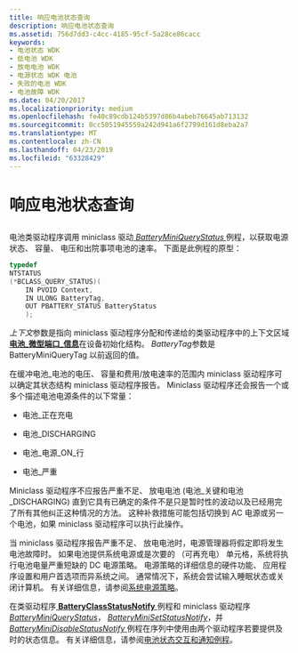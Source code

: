 ```yaml
---
title: 响应电池状态查询
description: 响应电池状态查询
ms.assetid: 756d7dd3-c4cc-4185-95cf-5a28ce86cacc
keywords:
- 电池状态 WDK
- 低电池 WDK
- 放电电池 WDK
- 电源状态 WDK 电池
- 失败的电池 WDK
- 电池故障 WDK
ms.date: 04/20/2017
ms.localizationpriority: medium
ms.openlocfilehash: fe40c89cdb124b5397d86b4abeb76645ab713132
ms.sourcegitcommit: 0cc5051945559a242d941a6f2799d161d8eba2a7
ms.translationtype: MT
ms.contentlocale: zh-CN
ms.lasthandoff: 04/23/2019
ms.locfileid: "63328429"
---
```

# <a name="responding-to-battery-status-queries"></a>响应电池状态查询


## <span id="ddk_responding_to_battery_status_queries_dg"></span><span id="DDK_RESPONDING_TO_BATTERY_STATUS_QUERIES_DG"></span>


电池类驱动程序调用 miniclass 驱动[ *BatteryMiniQueryStatus* ](https://msdn.microsoft.com/library/windows/hardware/ff536274)例程，以获取电源状态、 容量、 电压和出院事项电池的速率。 下面是此例程的原型：

```cpp
typedef
NTSTATUS
(*BCLASS_QUERY_STATUS)(
    IN PVOID Context,
    IN ULONG BatteryTag,
    OUT PBATTERY_STATUS BatteryStatus
    );
```

*上下文*参数是指向 miniclass 驱动程序分配和传递给的类驱动程序中的上下文区域[**电池\_微型端口\_信息**](https://msdn.microsoft.com/library/windows/hardware/ff536287)在设备初始化结构。 *BatteryTag*参数是 BatteryMiniQueryTag 以前返回的值。

在缓冲电池\_电池的电压、 容量和费用/放电速率的范围内 miniclass 驱动程序可以确定其状态结构 miniclass 驱动程序报告。 Miniclass 驱动程序还会报告一个或多个描述电池电源条件的以下常量：

-   电池\_正在充电

-   电池\_DISCHARGING

-   电池\_电源\_ON\_行

-   电池\_严重

Miniclass 驱动程序不应报告严重不足、 放电电池 (电池\_关键和电池\_DISCHARGING) 直到它具有已确定的条件不是只是暂时性的波动以及已经用完了所有其他纠正这种情况的方法。 这种补救措施可能包括切换到 AC 电源或另一个电池，如果 miniclass 驱动程序可以执行此操作。

当 miniclass 驱动程序报告严重不足、 放电电池时，电源管理器将假定即将发生电池故障时。 如果电池提供系统电源或是次要的 （可再充电） 单元格，系统将执行电池电量严重短缺的 DC 电源策略。 电源策略的详细信息的硬件功能、 应用程序设置和用户首选项而异系统之间。 通常情况下，系统会尝试输入睡眠状态或关闭计算机。 有关详细信息，请参阅[系统电源策略](https://msdn.microsoft.com/library/windows/hardware/ff564559)。

在类驱动程序[ **BatteryClassStatusNotify** ](https://msdn.microsoft.com/library/windows/hardware/ff536269)例程和 miniclass 驱动程序[ *BatteryMiniQueryStatus*](https://msdn.microsoft.com/library/windows/hardware/ff536274)， [ *BatteryMiniSetStatusNotify*](https://msdn.microsoft.com/library/windows/hardware/ff536277)，并[ *BatteryMiniDisableStatusNotify* ](https://msdn.microsoft.com/library/windows/hardware/ff536272)例程在序列中使用由两个驱动程序若要提供及时的状态信息。 有关详细信息，请参阅[电池状态交互和通知例程](interaction-of-battery-status-and-notification-routines.md)。

 

 




